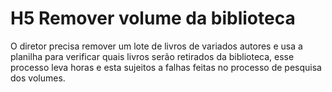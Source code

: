 # H5 Remover volume da biblioteca

O diretor precisa remover um lote de livros de variados autores e usa a planilha para verificar quais livros serão retirados da biblioteca, esse processo leva horas e esta sujeitos a falhas feitas no processo de pesquisa dos volumes.
